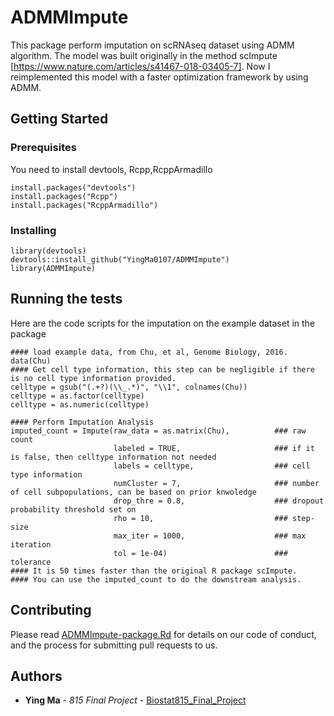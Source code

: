 # ADMMImpute
This package perform imputation on scRNAseq dataset using ADMM algorithm. The model was built originally in the method scImpute [https://www.nature.com/articles/s41467-018-03405-7]. Now I reimplemented this model with a faster optimization framework by using ADMM.
## Getting Started
### Prerequisites
You need to install devtools, Rcpp,RcppArmadillo

```
install.packages("devtools")
install.packages("Rcpp")
install.packages("RcppArmadillo")
```

### Installing
```
library(devtools)
devtools::install_github("YingMa0107/ADMMImpute")
library(ADMMImpute)

```
## Running the tests
Here are the code scripts for the imputation on the example dataset in the package
```
#### load example data, from Chu, et al, Genome Biology, 2016.
data(Chu)
#### Get cell type information, this step can be negligible if there is no cell type information provided. 
celltype = gsub("(.+?)(\\_.*)", "\\1", colnames(Chu))
celltype = as.factor(celltype)
celltype = as.numeric(celltype)

```
```
#### Perform Imputation Analysis
imputed_count = Impute(raw_data = as.matrix(Chu),          ### raw count
                       labeled = TRUE,                     ### if it is false, then celltype information not needed
                       labels = celltype,                  ### cell type information
                       numCluster = 7,                     ### number of cell subpopulations, can be based on prior knwoledge
                       drop_thre = 0.8,                    ### dropout probability threshold set on
                       rho = 10,                           ### step-size
                       max_iter = 1000,                    ### max iteration
                       tol = 1e-04)                        ### tolerance
#### It is 50 times faster than the original R package scImpute. 
#### You can use the imputed_count to do the downstream analysis.

```
## Contributing

Please read [ADMMImpute-package.Rd](https://github.com/YingMa0107/Biostat815_Final_Project/tree/master/man/) for details on our code of conduct, and the process for submitting pull requests to us.

## Authors

* **Ying Ma** - *815 Final Project* - [Biostat815_Final_Project](https://github.com/YingMa0107/Biostat815_Final_Project)
